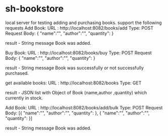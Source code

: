 # sh-bookstore

local server for testing adding and purchasing books.
support the following requests
Add Book:
URL : http://localhost:8082/books/add
Type: POST
Request Body:
{ "name":"<book name>",
    "author":"",
    "quantity":<number>
}

result - String message Book was added.

Buy Book:
URL : http://localhost:8082/books/buy
Type: POST
Request Body:
{ "name":"<book name>",
    "author":"<book author>",
    "quantity":<number of copies to buy>
}

result - String message Book was successfully or not successfully purchased.

get available books:
URL : http://localhost:8082/books
Type: GET

result - JSON list with Object of Book (name,author ,quantity) which currently in stock.



Add Book:
URL : http://localhost:8082/books/add/bulk
Type: POST
Request Body:
[{ "name":"<book1 name>",
     "author":"",
     "quantity":<number>
 },
 { "name":"<book2 name>",
       "author":"",
       "quantity":<number>
   }]

result - String message Book was added.

